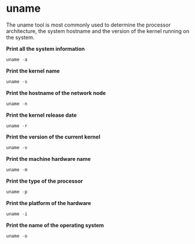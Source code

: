 # uname

The uname tool is most commonly used to determine the processor architecture, the system hostname and the version of the kernel running on the system.

**Print all the system information**

```python
uname -a
```

**Print the kernel name**

```python
uname -s
```

**Print the hostname of the network node**

```python
uname -n
```

**Print the kernel release date**

```python
uname -r
```

**Print the version of the current kernel**

```python
uname -v
```

**Print the machine hardware name**

```python
uname -m
```

**Print the type of the processor**

```python
uname -p
```

**Print the platform of the hardware**

```python
uname -i
```

**Print the name of the operating system**

```python
uname -o
```
